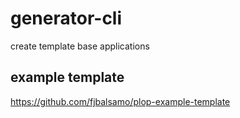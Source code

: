 # generator-cli

create template base applications

## example template

https://github.com/fjbalsamo/plop-example-template